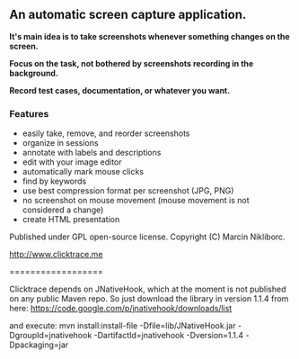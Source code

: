 ## An automatic screen capture application.

**It's main idea is to take screenshots whenever something changes on the screen.**

**Focus on the task, not bothered by screenshots recording in the background.**

**Record test cases, documentation, or whatever you want.**

### Features

* easily take, remove, and reorder screenshots
* organize in sessions
* annotate with labels and descriptions
* edit with your image editor
* automatically mark mouse clicks
* find by keywords
* use best compression format per screenshot (JPG, PNG)
* no screenshot on mouse movement (mouse movement is not considered a change)
* create HTML presentation

Published under GPL open-source license. Copyright (C) Marcin Nikliborc.

http://www.clicktrace.me

==================

Clicktrace depends on JNativeHook, which at the moment is not published on any public Maven repo. So just download the library in version
1.1.4 from here:
https://code.google.com/p/jnativehook/downloads/list

and execute:
mvn install:install-file -Dfile=lib/JNativeHook.jar -DgroupId=jnativehook -DartifactId=jnativehook -Dversion=1.1.4 -Dpackaging=jar
